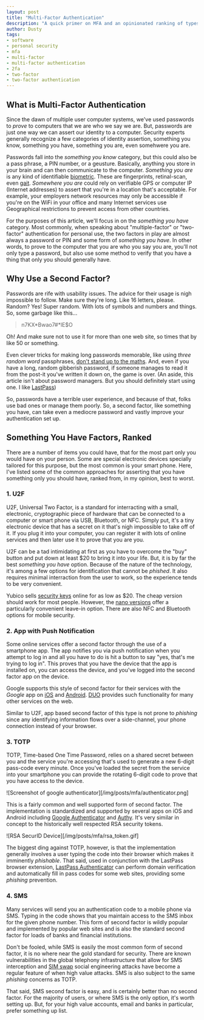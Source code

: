 ```yaml
---
layout: post
title: "Multi-Factor Authentication"
description: "A quick primer on MFA and an opinionated ranking of types."
author: Dusty
tags:
- software
- personal security
- mfa
- multi-factor
- multi-factor authentication
- 2fa
- two-factor
- two-factor authentication
---
```


## What is Multi-Factor Authentication

Since the dawn of multiple user computer systems, we've used passwords to _prove_ to
computers that we are who we say we are. But, passwords are just one way we can assert our
identity to a computer. Security experts generally recognize a few categories of identity
assertion, something you know, something you have, something you are, even somehwere you
are.

Passwords fall into the _something you know_ category, but this could also be a pass phrase,
a PIN number, or a geusture. Basically, anything you store in your brain and can then
communicate to the computer. _Something you are_ is any kind of identifiable  [biometric][0].
These are fingerprints, retinal-scan, even [gait][1]. _Somewhere you are_ could rely on
verifiable GPS or computer IP (Internet addresses) to assert that you're in a location that's
acceptable. For example, your employers network resources may only be accessible if you're
on the WiFi in your office and many Internet services use Geographical restrictions to prevent
access from other countries.

For the purposes of this article, we'll focus in on the _something you have_ category. Most
commonly, when speaking about "multiple-factor" or "two-factor" authentication for personal
use, the two factors in play are almost always a password or PIN and some form of _something
you have_. In other words, to prove to the computer that you are who you say you are, you'll
not only type a password, but also use some method to verify that you have a thing that only
you should generally have.

## Why Use a Second Factor?

Passwords are rife with usability issues. The advice for their usage is nigh impossible to
follow. Make sure they're long. Like 16 letters, please. Random? Yes! Super random. With lots
of symbols and numbers and things. So, some garbage like this...

> n7KX\*Bwao7#\*lE$O

Oh! And make sure not to use it for more than one web site, so times that by like 50 or
something.

Even clever tricks for making long passwords memorable, like using _three random word_
passphrases, [don't stand up to the maths][2]. And, even if you have a long, random
gibberish password, if someone manages to read it from the post-it you've written it
down on, the game is over. (An aside, this article isn't about password managers. But you
should definitely start using one. I like [LastPass](lastpass.com))

So, passwords have a terrible user experience, and because of that, folks use bad ones or
manage them poorly. So, a second factor, like something you have, can take even a mediocre
password and vastly improve your authentication set up.

## Something You Have Factors, Ranked

There are a number of items you could have, that for the most part only you would have on
your person. Some are special electronic devices specially tailored for this purpose, but
the most common is your smart phone. Here, I've listed some of the common approaches for
asserting that you have something only you should have, ranked from, in my opinion, best
to worst.

### 1. U2F

U2F, Universal Two Factor, is a standard for interracting with a small, electronic,
cryptographic piece of hardware that can be connected to a computer or smart phone via
USB, Bluetooth, or NFC. Simply put, it's a tiny electronic device that has a secret on it
that's nigh impossible to take off of it. If you plug it into your computer, you can
register it with lots of online services and then later use it to prove that you are you.

U2F can be a tad intimidating at first as you have to overcome the "buy" button and put
down at least $20 to bring it into your life. But, it is by far the best _something you
have_ option. Because of the nature of the technology, it's among a few options for
identification that cannot be _phished_. It also requires minimal interraction from the
user to work, so the experience tends to be very convenient.

Yubico sells [security keys][3] online for as low as $20. The cheap version should work
for most people. However, the [nano versions][4] offer a particularly convenient
leave-in option. There are also NFC and Bluetooth options for mobile security.

### 2. App with Push Notification

Some online services offer a second factor through the use of a smartphone app. The app
notifies you via push notification when you attempt to log in and all you have to do is
hit a button to say "yes, that's me trying to log in". This proves that you have the
device that the app is installed on, you can access the device, and you've logged into
the second factor app on the device.

Google supports this style of second factor for their services with the _Google_ app
on [iOS][5] and [Android][6]. [DUO][7] provides such functionality for many other services
on the web.

Similar to U2F, app based second factor of this type is not prone to _phishing_ since
any identifying information flows over a side-channel, your phone connection instead of
your browser.

### 3. TOTP

TOTP, Time-based One Time Password, relies on a shared secret between you and the service
you're accessing that's used to generate a new 6-digit pass-code every minute. Once you've
loaded the secret from the service into your smartphone you can provide the rotating 6-digit
code to prove that you have access to the device.

![Screenshot of google authenticator][/img/posts/mfa/authenticator.png]

This is a fairly common and well supported form of second factor. The implementation is
standardized and supported by several apps on iOS and Android including [Google Authenticator][8]
and [Authy][9]. It's very similar in concept to the historically well respected RSA security
tokens.

![RSA SecurID Device][/img/posts/mfa/rsa_token.gif]

The biggest ding against TOTP, however, is that the implementation generally involves a user
typing the code into their browser which makes it imminently _phishable_. That said, used in
conjunction with the LastPass browser extension, [LastPass Authenticator][10] can perform
domain verification and automatically fill in pass codes for some web sites, providing some
_phishing_ prevention.

### 4. SMS

Many services will send you an authentication code to a mobile phone via SMS. Typing in
the code shows that you maintain access to the SMS inbox for the given phone number. This
form of second factor is wildly popular and implemented by popular web sites and is also the
standard second factor for loads of banks and financial institutions.

Don't be fooled, while SMS is easily the most common form of second factor, it is no where
near the gold standard for security. There are known vulnerabilities in the global telephony
infrastructure that allow for SMS interception and [SIM swap][11] social engineering attacks
have become a regular feature of when high value attacks. SMS is also subject to the same
_phishing_ concerns as TOTP.

That said, SMS second factor is easy, and is certainly better than no second factor. For the
majority of users, or where SMS is the only option, it's worth setting up. But, for your
high value accounts, email and banks in particular, prefer something up list.

[0]: https://en.wikipedia.org/wiki/Biometrics
[1]: https://blog.ansi.org/2018/05/gait-analysis-walk-biometric-identification/#gref
[2]: https://paul.reviews/passwords-why-using-3-random-words-is-a-really-bad-idea/
[3]: https://www.yubico.com/product/security-key-by-yubico
[4]: https://www.yubico.com/product/yubikey-5-nano
[5]: https://apps.apple.com/us/app/google/id284815942
[6]: https://play.google.com/store/apps/details?id=com.google.android.googlequicksearchbox&hl=en_US
[7]: https://duo.com/
[8]: https://apps.apple.com/us/app/google-authenticator/id388497605
[9]: https://apps.apple.com/us/app/authy/id494168017
[10]: https://apps.apple.com/us/app/lastpass-authenticator/id1079110004
[11]: https://en.wikipedia.org/wiki/SIM_swap_scam
